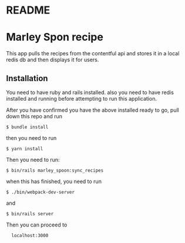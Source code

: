 # README

# Marley Spon recipe

This app pulls the recipes from the contentful api and stores it in a local redis db and then displays it for users.

## Installation

You need to have ruby and rails installed. also you need to have redis installed and running before attempting to run this application.

After you have confirmed you have the above installed ready to go, pull down this repo and run

    $ bundle install

then you need to run 

    $ yarn install

Then you need to run:

    $ bin/rails marley_spoon:sync_recipes

when this has finished, you need to run

    $ ./bin/webpack-dev-server

and

    $ bin/rails server

Then you can proceed to 
```
  localhost:3000
```
